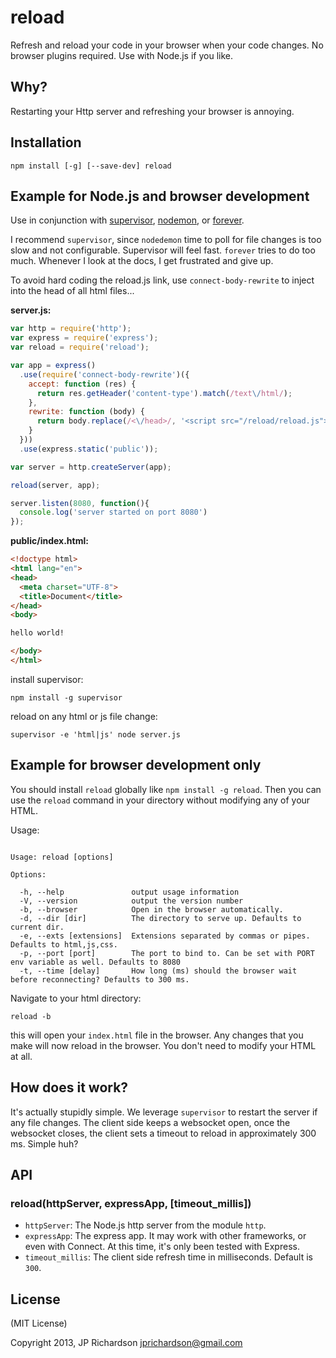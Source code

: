 reload
=======

Refresh and reload your code in your browser when your code changes. No browser plugins required. Use with Node.js if you like.



Why?
----

Restarting your Http server and refreshing your browser is annoying.



Installation
------------

    npm install [-g] [--save-dev] reload



Example for Node.js and browser development
--------------------------------------------

Use in conjunction with [supervisor](https://github.com/isaacs/node-supervisor), [nodemon](https://github.com/remy/nodemon), or [forever](https://github.com/nodejitsu/forever).

I recommend `supervisor`, since `nodedemon` time to poll for file changes is too slow and not configurable. Supervisor will feel fast. `forever` tries to do too much. Whenever I look at the docs, I get frustrated and give up.

To avoid hard coding the reload.js link, use `connect-body-rewrite` to inject into the head of all html files...

**server.js:**
```javascript
var http = require('http');
var express = require('express');
var reload = require('reload');

var app = express()
  .use(require('connect-body-rewrite')({
    accept: function (res) {
      return res.getHeader('content-type').match(/text\/html/);
    },
    rewrite: function (body) {
      return body.replace(/<\/head>/, '<script src="/reload/reload.js"></script>');
    }
  }))
  .use(express.static('public'));

var server = http.createServer(app);

reload(server, app);

server.listen(8080, function(){
  console.log('server started on port 8080')
});

```

**public/index.html:**
```html
<!doctype html>
<html lang="en">
<head>
  <meta charset="UTF-8">
  <title>Document</title>
</head>
<body>

hello world!

</body>
</html>
```

install supervisor:
```
npm install -g supervisor
```

reload on any html or js file change:
```
supervisor -e 'html|js' node server.js
```



Example for browser development only
-------------------------------------

You should install `reload` globally like `npm install -g reload`. Then you can use the `reload` command in your directory without modifying any of your HTML.

Usage:

```

Usage: reload [options]

Options:

  -h, --help               output usage information
  -V, --version            output the version number
  -b, --browser            Open in the browser automatically.
  -d, --dir [dir]          The directory to serve up. Defaults to current dir.
  -e, --exts [extensions]  Extensions separated by commas or pipes. Defaults to html,js,css.
  -p, --port [port]        The port to bind to. Can be set with PORT env variable as well. Defaults to 8080
  -t, --time [delay]       How long (ms) should the browser wait before reconnecting? Defaults to 300 ms.

```

Navigate to your html directory:

    reload -b

this will open your `index.html` file in the browser. Any changes that you make will now reload in the browser. You don't need to modify your HTML at all.



How does it work?
-----------------

It's actually stupidly simple. We leverage `supervisor` to restart the server if any file changes. The client side keeps a websocket open, once the websocket closes, the client sets a timeout to reload in approximately 300 ms. Simple huh?



API
---

### reload(httpServer, expressApp, [timeout_millis])

- `httpServer`: The Node.js http server from the module `http`.
- `expressApp`: The express app. It may work with other frameworks, or even with Connect. At this time, it's only been tested with Express.
- `timeout_millis`: The client side refresh time in milliseconds. Default is `300`.



License
-------

(MIT License)

Copyright 2013, JP Richardson  <jprichardson@gmail.com>


